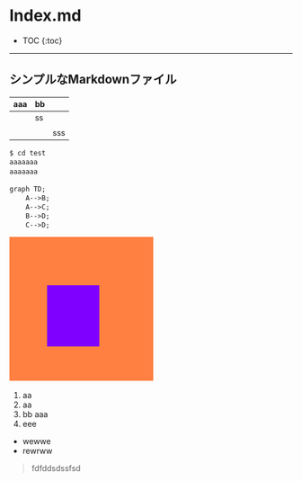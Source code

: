 
# Index.md

* TOC
{:toc}


------

## シンプルなMarkdownファイル

| aaa  | bb   |      |
| ---- | ---- | :--- |
|      | ss   |      |
|      |      |      |
|      |      | sss  |



```bash
$ cd test
aaaaaaa
aaaaaaa
```



```mermaid
graph TD;
    A-->B;
    A-->C;
    B-->D;
    C-->D;
```



![image-20221026174642096](assets/image-20221026174642096.png)

1. aa
2. aa
3. bb
   aaa
4. eee



- wewwe
- rewrww



> fdfddsdssfsd